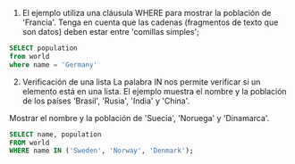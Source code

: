 1. El ejemplo utiliza una cláusula WHERE para mostrar la población de 'Francia'. 
Tenga en cuenta que las cadenas (fragmentos de texto que son datos) deben estar entre 'comillas simples';

```SQL
SELECT population 
from world
where name = 'Germany'
```

2. Verificación de una lista La palabra IN nos permite verificar si un elemento está en una lista. El ejemplo muestra el nombre y la población de los países 'Brasil', 'Rusia', 'India' y 'China'.

Mostrar el nombre y la población de 'Suecia', 'Noruega' y 'Dinamarca'.

```SQL
SELECT name, population 
FROM world
WHERE name IN ('Sweden', 'Norway', 'Denmark');
```
